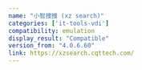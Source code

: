 ```yaml
---
name: "小智搜搜 (xz search)"
categories: ['it-tools-vdi']
compatibility: emulation
display_result: "Compatible"
version_from: "4.0.6.60"
link: https://xzsearch.cqttech.com/
---
```

